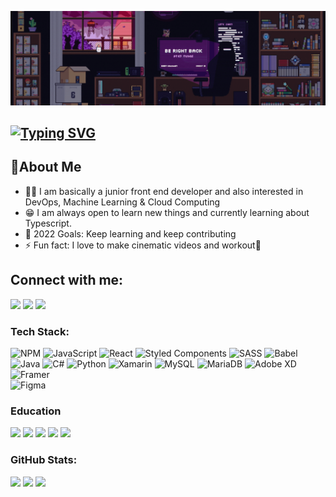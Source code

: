 ![preview img](/preview.gif)

## [![Typing SVG](https://readme-typing-svg.herokuapp.com?duration=5400&color=FFFF&lines=Hi+there+%F0%9F%91%8B;I'm+Nixxo+;-+Aka+%3CNekuso%2F%3E)](https://git.io/typing-svg)

## 🚀About Me

- 👨‍💻 I am basically a junior front end developer and also interested in DevOps, Machine Learning & Cloud Computing
- 😁 I am always open to learn new things and currently learning about Typescript.
- 🥅 2022 Goals: Keep learning and keep contributing
- ⚡ Fun fact: I love to make cinematic videos and workout🦾

## Connect with me:
<div>
    <a href="https://www.linkedin.com/in/nekuso/" target="_blank" rel="noreferrer"><img src="https://img.shields.io/badge/LinkedIn-0077B5?style=for-the-badge&logo=linkedin&logoColor=white"/></a>
    <a href="https://twitter.com/Nekuso2" target="_blank" rel="noreferrer"><img src="https://img.shields.io/badge/Twitter-1DA1F2?style=for-the-badge&logo=twitter&logoColor=white"/></a>
    <a href="https://www.instagram.com/nekuso_xx" target="_blank" rel="noreferrer"><img src="https://img.shields.io/badge/Instagram-E4405F?style=for-the-badge&logo=instagram&logoColor=white"/></a>
</div>

### Tech Stack:
![NPM](https://img.shields.io/badge/NPM-%23000000.svg?style=for-the-badge&logo=npm&logoColor=white) 
![JavaScript](https://img.shields.io/badge/javascript-%23323330.svg?style=for-the-badge&logo=javascript&logoColor=%23F7DF1E) 
![React](https://img.shields.io/badge/react-%2320232a.svg?style=for-the-badge&logo=react&logoColor=%2361DAFB) 
![Styled Components](https://img.shields.io/badge/styled--components-DB7093?style=for-the-badge&logo=styled-components&logoColor=white)
![SASS](https://img.shields.io/badge/SASS-hotpink.svg?style=for-the-badge&logo=SASS&logoColor=white) 
![Babel](https://img.shields.io/badge/Babel-F9DC3e?style=for-the-badge&logo=babel&logoColor=black)
![Java](https://img.shields.io/badge/java-%23ED8B00.svg?style=for-the-badge&logo=java&logoColor=white) 
![C#](https://img.shields.io/badge/c%23-%23239120.svg?style=for-the-badge&logo=c-sharp&logoColor=white) 
![Python](https://img.shields.io/badge/python-3670A0?style=for-the-badge&logo=python&logoColor=ffdd54) 
![Xamarin](https://img.shields.io/badge/Xamarin-3199DC?style=for-the-badge&logo=xamarin&logoColor=white) 
![MySQL](https://img.shields.io/badge/mysql-%2300f.svg?style=for-the-badge&logo=mysql&logoColor=white) 
![MariaDB](https://img.shields.io/badge/MariaDB-003545?style=for-the-badge&logo=mariadb&logoColor=white) 
![Adobe XD](https://img.shields.io/badge/Adobe%20XD-470137?style=for-the-badge&logo=Adobe%20XD&logoColor=#FF61F6) 
![Framer](https://img.shields.io/badge/Framer-black?style=for-the-badge&logo=framer&logoColor=blue) 	
![Figma](https://img.shields.io/badge/figma-%23F24E1E.svg?style=for-the-badge&logo=figma&logoColor=white)

### Education
<div>
    <img src="https://img.shields.io/badge/Codecademy-FFF0E5?style=for-the-badge&logo=codecademy&logoColor=303347" />
    <img src="https://img.shields.io/badge/Datacamp-05192D?style=for-the-badge&logo=datacamp&logoColor=65FF8F" />
    <img src="https://img.shields.io/badge/freecodecamp-27273D?style=for-the-badge&logo=freecodecamp&logoColor=white" />
    <img src="https://img.shields.io/badge/skill%20share-002333?style=for-the-badge&logo=skillshare&logoColor=white" />
    <img src="https://img.shields.io/badge/Udemy-EC5252?style=for-the-badge&logo=Udemy&logoColor=white" />
</div>

### GitHub Stats:
![](https://github-readme-stats.vercel.app/api?username=Nekuso&theme=radical&hide_border=false&include_all_commits=false&count_private=false)
![](https://github-readme-streak-stats.herokuapp.com/?user=Nekuso&theme=radical&hide_border=false)
![](https://github-readme-stats.vercel.app/api/top-langs/?username=Nekuso&theme=radical&hide_border=false&include_all_commits=false&count_private=false&layout=compact)
